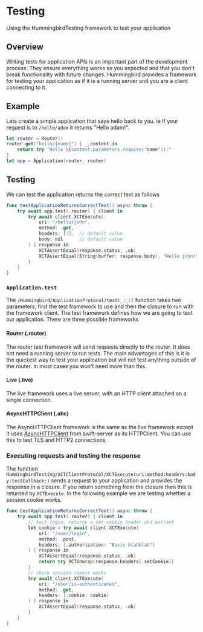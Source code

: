 # Testing

Using the HummingbirdTesting framework to test your application

## Overview

Writing tests for application APIs is an important part of the development process. They ensure everything works as you expected and that you don't break functionality with future changes. Hummingbird provides a framework for testing your application as if it is a running server and you are a client connecting to it.

## Example

Lets create a simple application that says hello back to you. ie If your request is to `/hello/adam` it returns "Hello adam!".

```swift
let router = Router()
router.get("hello/{name}") { _,context in
    return try "Hello \(context.parameters.require("name"))!"
}
let app = Application(router: router)
```

## Testing

We can test the application returns the correct text as follows

```swift
func testApplicationReturnsCorrectText() async throw {
    try await app.test(.router) { client in
        try await client.XCTExecute(
            uri: "/hello/john",
            method: .get,
            headers: [:],  // default value
            body: nil      // default value
        ) { response in
            XCTAssertEqual(response.status, .ok)
            XCTAssertEqual(String(buffer: response.body), "Hello john!")
        }
    }
}
```

### `Application.test`

The ``/Hummingbird/ApplicationProtocol/test(_:_:)`` function takes two parameters, first the test framework to use and then the closure to run with the framework client. The test framework defines how we are going to test our application. There are three possible frameworks

#### Router (.router)

The router test framework will send requests directly to the router. It does not need a running server to run tests. The main advantages of this is it is the quickest way to test your application but will not test anything outside of the router. In most cases you won't need more than this.

#### Live (.live)

The live framework uses a live server, with an HTTP client attached on a single connection.

#### AsyncHTTPClient (.ahc)

The AsyncHTTPClient framework is the same as the live framework except it uses [AsyncHTTPClient](https://github.com/swift-server/async-http-client) from swift-server as its HTTPClient. You can use this to test TLS and HTTP2 connections.

### Executing requests and testing the response

The function ``HummingbirdTesting/XCTClientProtocol/XCTExecute(uri:method:headers:body:testCallback:)`` sends a request to your application and provides the response in a closure. If you return something from the closure then this is returned by `XCTExecute`. In the following example we are testing whether a session cookie works.

```swift
func testApplicationReturnsCorrectText() async throw {
    try await app.test(.router) { client in
        // test login, returns a set-cookie header and extract
        let cookie = try await client.XCTExecute(
            uri: "/user/login", 
            method: .post, 
            headers: [.authorization: "Basic blahblah"]
        ) { response in
            XCTAssertEqual(response.status, .ok)
            return try XCTUnwrap(response.headers[.setCookie])
        }
        // check session cookie works
        try await client.XCTExecute(
            uri: "/user/is-authenticated", 
            method: .get, 
            headers: [.cookie: cookie]
        ) { response in
            XCTAssertEqual(response.status, .ok)
        }
    }
}
```
